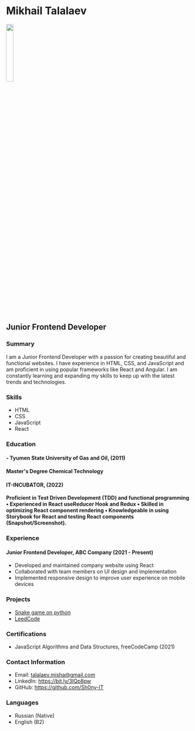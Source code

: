 # Mikhail Talalaev

<img src="https://i.postimg.cc/0NyKsP42/Sh0ny-anime-style-portret-man-278b983a-ec18-45eb-b539-e679e600935f.png" width="20%">

## Junior Frontend Developer

### Summary

I am a Junior Frontend Developer with a passion for creating beautiful and functional websites. I have experience in
HTML, CSS, and JavaScript and am proficient in using popular frameworks like React and Angular. I am constantly learning
and expanding my skills to keep up with the latest trends and technologies.

### Skills

- HTML
- CSS
- JavaScript
- React

### Education

#### - Tyumen State University of Gas and Oil, (2011)

**Master's Degree
Chemical Technology**

#### IT-INCUBATOR, (2022)

**Proficient in Test Driven Development (TDD) and functional programming • Experienced in React useReducer Hook and
Redux • Skilled in optimizing React component rendering • Knowledgeable in using Storybook for React and testing React
components (Snapshot/Screenshot).**

### Experience

#### Junior Frontend Developer, ABC Company (2021 - Present)

- Developed and maintained company website using React
- Collaborated with team members on UI design and implementation
- Implemented responsive design to improve user experience on mobile devices

### Projects

- [Snake game on python](https://github.com/Sh0ny-IT/snake_game)
- [LeedCode](https://github.com/Sh0ny-IT/LeedCode)

### Certifications

- JavaScript Algorithms and Data Structures, freeCodeCamp (2021)

### Contact Information

- Email: talalaev.misha@gmail.com
- LinkedIn: https://bit.ly/3IQp8pw
- GitHub: https://github.com/Sh0ny-IT

### Languages

- Russian (Native)
- English (B2)






